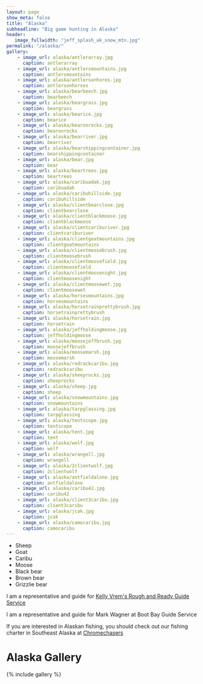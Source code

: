 ```yaml
---
layout: page
show_meta: false
title: "Alaska"
subheadline: "Big game hunting in Alaska"
header:
   image_fullwidth: "jeff_splash_ak_snow_mtn.jpg"
permalink: "/alaska/"
gallery:
    - image_url: alaska/antlerarray.jpg
      caption: antlerarray
    - image_url: alaska/antlersmountains.jpg
      caption: antlersmountains
    - image_url: alaska/antlersonhores.jpg
      caption: antlersonhorses
    - image_url: alaska/bearbeech.jpg
      caption: bearbeech
    - image_url: alaska/beargrass.jpg
      caption: beargrass
    - image_url: alaska/bearice.jpg
      caption: bearice
    - image_url: alaska/bearonrocks.jpg
      caption: bearonrocks
    - image_url: alaska/bearriver.jpg
      caption: bearriver
    - image_url: alaska/bearshippingcontainer.jpg
      caption: bearshippingcontainer
    - image_url: alaska/bear.jpg
      caption: bear
    - image_url: alaska/beartrees.jpg
      caption: beartrees
    - image_url: alaska/caribuadak.jpg
      caption: caribuadak
    - image_url: alaska/caribuhillside.jpg
      caption: caribuhillside
    - image_url: alaska/clientbearclose.jpg
      caption: clientbearclose
    - image_url: alaska/clientblackmoose.jpg
      caption: clientblackmoose
    - image_url: alaska/clientcariburiver.jpg
      caption: clientcariburiver
    - image_url: alaska/clientgoatmountains.jpg
      caption: clientgoatmountains
    - image_url: alaska/clientmoosebrush.jpg
      caption: clientmoosebrush
    - image_url: alaska/clientmoosefield.jpg
      caption: clientmoosefield
    - image_url: alaska/clientmoosenight.jpg
      caption: clientmoosenight
    - image_url: alaska/clientmoosewet.jpg
      caption: clientmoosewet
    - image_url: alaska/horsesmountains.jpg
      caption: horsesmountains
    - image_url: alaska/horsetrainprettybrush.jpg
      caption: horsetrainprettybrush
    - image_url: alaska/horsetrain.jpg
      caption: horsetrain
    - image_url: alaska/jeffholdingmoose.jpg
      caption: jeffholdingmoose
    - image_url: alaska/moosejeffbrush.jpg
      caption: moosejeffbrush
    - image_url: alaska/moosemarsh.jpg
      caption: moosemarsh
    - image_url: alaska/redrackcaribu.jpg
      caption: redrackcaribu
    - image_url: alaska/sheeprocks.jpg
      caption: sheeprocks
    - image_url: alaska/sheep.jpg
      caption: sheep
    - image_url: alaska/snowmountains.jpg
      caption: snowmountains
    - image_url: alaska/tarpglassing.jpg
      caption: tarpglassing
    - image_url: alaska/tentscope.jpg
      caption: tentscope
    - image_url: alaska/tent.jpg
      caption: tent
    - image_url: alaska/wolf.jpg
      caption: wolf
    - image_url: alaska/wrangell.jpg
      caption: wrangell
    - image_url: alaska/2clientwolf.jpg
      caption: 2clientwolf
    - image_url: alaska/antfieldalone.jpg
      caption: antfieldalone
    - image_url: alaska/caribu42.jpg
      caption: caribu42
    - image_url: alaska/client3caribu.jpg
      caption: client3caribu
    - image_url: alaska/jcak.jpg
      caption: jcak
    - image_url: alaska/camocaribu.jpg
      caption: camocaribu
---
```

- Sheep
- Goat
- Caribu
- Moose
- Black bear
- Brown bear
- Grizzlie bear

I am a representative and guide for [Kelly Vrem's Rough and Ready Guide Service](http://alaskahunt.net/)

I am a representative and guide for Mark Wagner at Boot Bay Guide Service

If you are interested in Alaskan fishing, you should check out our fishing charter in Southeast Alaska at [Chromechasers](http://chromechasers.com)

# Alaska Gallery

{% include gallery %}

